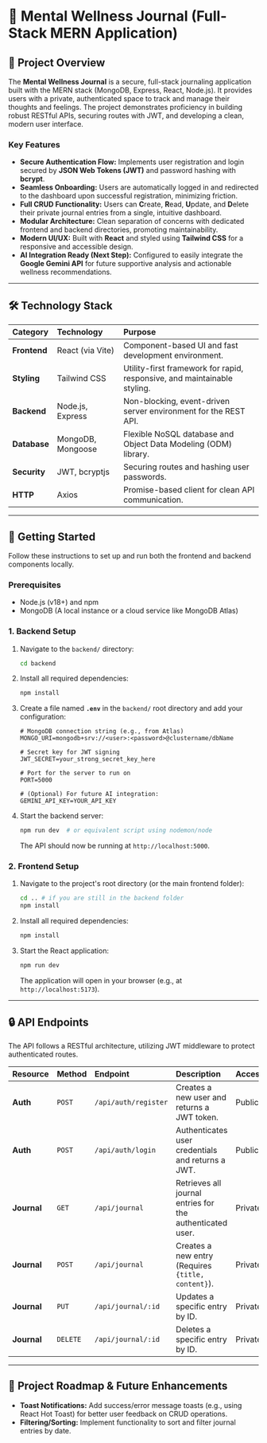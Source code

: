 # 🧠 Mental Wellness Journal (Full-Stack MERN Application)

## 🌟 Project Overview

The **Mental Wellness Journal** is a secure, full-stack journaling application built with the MERN stack (MongoDB, Express, React, Node.js). It provides users with a private, authenticated space to track and manage their thoughts and feelings. The project demonstrates proficiency in building robust RESTful APIs, securing routes with JWT, and developing a clean, modern user interface.

### Key Features

* **Secure Authentication Flow:** Implements user registration and login secured by **JSON Web Tokens (JWT)** and password hashing with **bcrypt**.
* **Seamless Onboarding:** Users are automatically logged in and redirected to the dashboard upon successful registration, minimizing friction.
* **Full CRUD Functionality:** Users can **C**reate, **R**ead, **U**pdate, and **D**elete their private journal entries from a single, intuitive dashboard.
* **Modular Architecture:** Clean separation of concerns with dedicated frontend and backend directories, promoting maintainability.
* **Modern UI/UX:** Built with **React** and styled using **Tailwind CSS** for a responsive and accessible design.
* **AI Integration Ready (Next Step):** Configured to easily integrate the **Google Gemini API** for future supportive analysis and actionable wellness recommendations.

---

## 🛠️ Technology Stack

| Category | Technology | Purpose |
| :--- | :--- | :--- |
| **Frontend** | React (via Vite) | Component-based UI and fast development environment. |
| **Styling** | Tailwind CSS | Utility-first framework for rapid, responsive, and maintainable styling. |
| **Backend** | Node.js, Express | Non-blocking, event-driven server environment for the REST API. |
| **Database** | MongoDB, Mongoose | Flexible NoSQL database and Object Data Modeling (ODM) library. |
| **Security** | JWT, bcryptjs | Securing routes and hashing user passwords. |
| **HTTP** | Axios | Promise-based client for clean API communication. |

---

## 🚀 Getting Started

Follow these instructions to set up and run both the frontend and backend components locally.

### Prerequisites

* Node.js (v18+) and npm
* MongoDB (A local instance or a cloud service like MongoDB Atlas)

### 1. Backend Setup

1.  Navigate to the `backend/` directory:
    ```bash
    cd backend
    ```
2.  Install all required dependencies:
    ```bash
    npm install
    ```
3.  Create a file named **`.env`** in the `backend/` root directory and add your configuration:
    ```
    # MongoDB connection string (e.g., from Atlas)
    MONGO_URI=mongodb+srv://<user>:<password>@clustername/dbName
    
    # Secret key for JWT signing
    JWT_SECRET=your_strong_secret_key_here
    
    # Port for the server to run on
    PORT=5000 
    
    # (Optional) For future AI integration:
    GEMINI_API_KEY=YOUR_API_KEY
    ```
4.  Start the backend server:
    ```bash
    npm run dev  # or equivalent script using nodemon/node
    ```
    The API should now be running at `http://localhost:5000`.

### 2. Frontend Setup

1.  Navigate to the project's root directory (or the main frontend folder):
    ```bash
    cd .. # if you are still in the backend folder
    npm install
    ```
2.  Install all required dependencies:
    ```bash
    npm install
    ```
3.  Start the React application:
    ```bash
    npm run dev
    ```
    The application will open in your browser (e.g., at `http://localhost:5173`).

---

## 🔒 API Endpoints

The API follows a RESTful architecture, utilizing JWT middleware to protect authenticated routes.

| Resource | Method | Endpoint | Description | Access |
| :--- | :--- | :--- | :--- | :--- |
| **Auth** | `POST` | `/api/auth/register` | Creates a new user and returns a JWT token. | Public |
| **Auth** | `POST` | `/api/auth/login` | Authenticates user credentials and returns a JWT. | Public |
| **Journal** | `GET` | `/api/journal` | Retrieves all journal entries for the authenticated user. | Private |
| **Journal** | `POST` | `/api/journal` | Creates a new entry (Requires `{title, content}`). | Private |
| **Journal** | `PUT` | `/api/journal/:id` | Updates a specific entry by ID. | Private |
| **Journal** | `DELETE` | `/api/journal/:id` | Deletes a specific entry by ID. | Private |

---

## 🤝 Project Roadmap & Future Enhancements

* **Toast Notifications:** Add success/error message toasts (e.g., using React Hot Toast) for better user feedback on CRUD operations.
* **Filtering/Sorting:** Implement functionality to sort and filter journal entries by date.